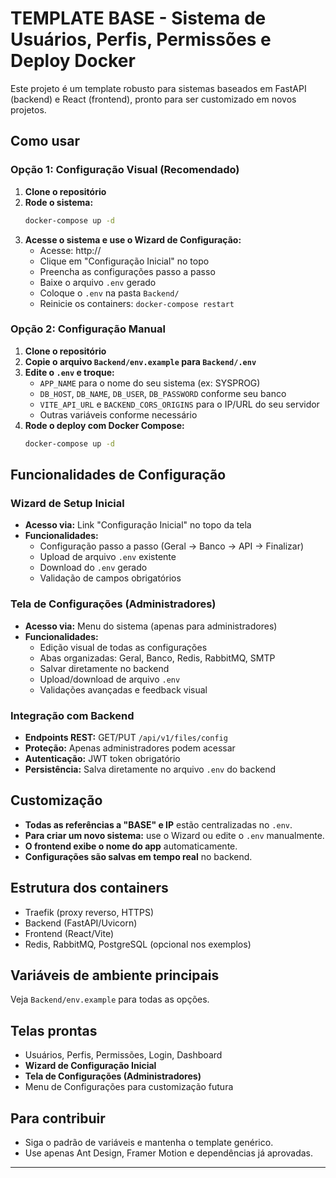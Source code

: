# TEMPLATE BASE - Sistema de Usuários, Perfis, Permissões e Deploy Docker

Este projeto é um template robusto para sistemas baseados em FastAPI (backend) e React (frontend), pronto para ser customizado em novos projetos.

## Como usar

### Opção 1: Configuração Visual (Recomendado)
1. **Clone o repositório**
2. **Rode o sistema:**
   ```bash
   docker-compose up -d
   ```
3. **Acesse o sistema e use o Wizard de Configuração:**
   - Acesse: http://<seu-ip>
   - Clique em "Configuração Inicial" no topo
   - Preencha as configurações passo a passo
   - Baixe o arquivo `.env` gerado
   - Coloque o `.env` na pasta `Backend/`
   - Reinicie os containers: `docker-compose restart`

### Opção 2: Configuração Manual
1. **Clone o repositório**
2. **Copie o arquivo `Backend/env.example` para `Backend/.env`**
3. **Edite o `.env` e troque:**
   - `APP_NAME` para o nome do seu sistema (ex: SYSPROG)
   - `DB_HOST`, `DB_NAME`, `DB_USER`, `DB_PASSWORD` conforme seu banco
   - `VITE_API_URL` e `BACKEND_CORS_ORIGINS` para o IP/URL do seu servidor
   - Outras variáveis conforme necessário
4. **Rode o deploy com Docker Compose:**
   ```bash
   docker-compose up -d
   ```

## Funcionalidades de Configuração

### Wizard de Setup Inicial
- **Acesso via:** Link "Configuração Inicial" no topo da tela
- **Funcionalidades:**
  - Configuração passo a passo (Geral → Banco → API → Finalizar)
  - Upload de arquivo `.env` existente
  - Download do `.env` gerado
  - Validação de campos obrigatórios

### Tela de Configurações (Administradores)
- **Acesso via:** Menu do sistema (apenas para administradores)
- **Funcionalidades:**
  - Edição visual de todas as configurações
  - Abas organizadas: Geral, Banco, Redis, RabbitMQ, SMTP
  - Salvar diretamente no backend
  - Upload/download de arquivo `.env`
  - Validações avançadas e feedback visual

### Integração com Backend
- **Endpoints REST:** GET/PUT `/api/v1/files/config`
- **Proteção:** Apenas administradores podem acessar
- **Autenticação:** JWT token obrigatório
- **Persistência:** Salva diretamente no arquivo `.env` do backend

## Customização
- **Todas as referências a "BASE" e IP** estão centralizadas no `.env`.
- **Para criar um novo sistema:** use o Wizard ou edite o `.env` manualmente.
- **O frontend exibe o nome do app** automaticamente.
- **Configurações são salvas em tempo real** no backend.

## Estrutura dos containers
- Traefik (proxy reverso, HTTPS)
- Backend (FastAPI/Uvicorn)
- Frontend (React/Vite)
- Redis, RabbitMQ, PostgreSQL (opcional nos exemplos)

## Variáveis de ambiente principais
Veja `Backend/env.example` para todas as opções.

## Telas prontas
- Usuários, Perfis, Permissões, Login, Dashboard
- **Wizard de Configuração Inicial**
- **Tela de Configurações (Administradores)**
- Menu de Configurações para customização futura

## Para contribuir
- Siga o padrão de variáveis e mantenha o template genérico.
- Use apenas Ant Design, Framer Motion e dependências já aprovadas.

---
